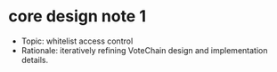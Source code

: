 # core design note 1

- Topic: whitelist access control
- Rationale: iteratively refining VoteChain design and implementation details.
